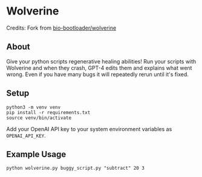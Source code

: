 # Wolverine
Credits: Fork from [bio-bootloader/wolverine](https://github.com/bio-bootloader/wolverine)
## About
Give your python scripts regenerative healing abilities! Run your scripts with Wolverine and when they crash, GPT-4 edits them and explains what went wrong. Even if you have many bugs it will repeatedly rerun until it's fixed.
## Setup

    python3 -m venv venv
    pip install -r requirements.txt
    source venv/bin/activate

Add your OpenAI API key to your system environment variables as `OPENAI_API_KEY`. 

## Example Usage

    python wolverine.py buggy_script.py "subtract" 20 3
